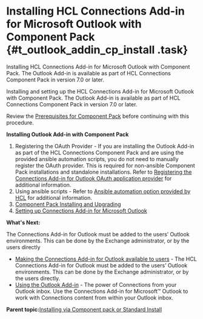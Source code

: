 # Installing HCL Connections Add-in for Microsoft Outlook with Component Pack {#t_outlook_addin_cp_install .task}

Installing HCL Connections Add-in for Microsoft Outlook with Component Pack. The Outlook Add-in is available as part of HCL Connections Component Pack in version 7.0 or later.

Installing and setting up the HCL Connections Add-in for Microsoft Outlook with Component Pack. The Outlook Add-in is available as part of HCL Connections Component Pack in version 7.0 or later.

Review the [Prerequisites for Component Pack](https://help.hcltechsw.com/connections/v7/admin/install/cp_prereqs.html) before continuing with this procedure.

**Installing Outlook Add-in with Component Pack**

1.  Registering the OAuth Provider - If you are installing the Outlook Add-in as part of the HCL Connections Component Pack and are using the provided ansible automation scripts, you do not need to manually register the OAuth provider. This is required for non-ansible Component Pack installations and standalone installations. Refer to [Registering the Connections Add-in for Outlook OAuth application provider](https://help.hcltechsw.com/connections/v7/admin/install/cp_3p_outlook_addin_oauth.html) for additional information.
2.  Using ansible scripts - Refer to [Ansible automation option provided by HCL](https://help.hcltechsw.com/connections/v7/admin/install/cp_install_upgrade_container.html#cp_install_upgrade_container__section_lly_2sn_tnb) for additional information.
3.  [Component Pack Installing and Upgrading](https://help.hcltechsw.com/connections/v7/admin/install/cp_install_upgrade_container.html)
4.  [Setting up Connections Add-in for Microsoft Outlook](https://help.hcltechsw.com/connections/v7/admin/install/cp_install_services_tasks.html#cp_install_services_tasks__section_tvw_cpw_tnb)

**What's Next:**

The Connections Add-in for Outlook must be added to the users’ Outlook environments. This can be done by the Exchange administrator, or by the users directly

-   [Making the Connections Add-in for Outlook available to users](https://help.hcltechsw.com/connections/v7/admin/install/cp_3p_outlook_make_available_to_users.html) - The HCL Connections Add-in for Outlook must be added to the users’ Outlook environments. This can be done by the Exchange administrator, or by the users directly.
-   [Using the Outlook Add-in](https://help.hcltechsw.com/connections/v7/connectors/enduser/c_ms_plugins_add_in_outlook.html) - The power of Connections from your Outlook inbox. Use the Connections Add-in for Microsoft™ Outlook to work with Connections content from within your Outlook inbox.

**Parent topic:**[Installing via Component pack or Standard Install](../../connectors/admin/c_outlook_addin_installing.md)

